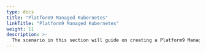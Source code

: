 ```yaml
---
type: docs
title: "Platform9 Managed Kubernetes"
linkTitle: "Platform9 Managed Kubernetes"
weight: 11
description: >-
  The scenario in this section will guide on creating a Platform9 Managed Kubernetes (PMK) cluster on-premise or on the cloud and onboard it as an Azure Arc-enabled Kubernetes cluster in an automated fashion.
---
```

